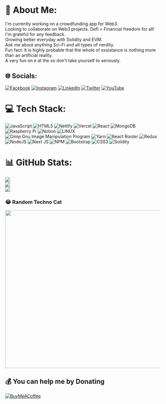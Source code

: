 # 💫 About Me:
I'm currently working on a crowdfunding app for Web3.<br>Looking to collaborate on Web3 projects. Defi = Financial freedom for all!<br>I'm grateful for any feedback. <br>Growing better everyday with Solidity and EVM.<br>Ask me about anything Sci-Fi and all types of nerdity. <br>Fun fact: It is highly probable that the whole of exsistance is nothing more than an artificial reality.<br>A very fun on e at the so don't take yourself to seriously. 


## 🌐 Socials:
[![Facebook](https://img.shields.io/badge/Facebook-%231877F2.svg?logo=Facebook&logoColor=white)](https://facebook.com/https://www.facebook.com/reginald.prince.5) [![Instagram](https://img.shields.io/badge/Instagram-%23E4405F.svg?logo=Instagram&logoColor=white)](https://instagram.com/https://www.instagram.com/writing_prince/) [![LinkedIn](https://img.shields.io/badge/LinkedIn-%230077B5.svg?logo=linkedin&logoColor=white)](https://linkedin.com/in/https://www.linkedin.com/in/writingprince/) [![Twitter](https://img.shields.io/badge/Twitter-%231DA1F2.svg?logo=Twitter&logoColor=white)](https://twitter.com/https://twitter.com/writingprince) [![YouTube](https://img.shields.io/badge/YouTube-%23FF0000.svg?logo=YouTube&logoColor=white)](https://youtube.com/@https://www.youtube.com/@writingprince) 

# 💻 Tech Stack:
![JavaScript](https://img.shields.io/badge/javascript-%23323330.svg?style=for-the-badge&logo=javascript&logoColor=%23F7DF1E) ![HTML5](https://img.shields.io/badge/html5-%23E34F26.svg?style=for-the-badge&logo=html5&logoColor=white) ![Netlify](https://img.shields.io/badge/netlify-%23000000.svg?style=for-the-badge&logo=netlify&logoColor=#00C7B7) ![Vercel](https://img.shields.io/badge/vercel-%23000000.svg?style=for-the-badge&logo=vercel&logoColor=white) ![React](https://img.shields.io/badge/react-%2320232a.svg?style=for-the-badge&logo=react&logoColor=%2361DAFB) ![MongoDB](https://img.shields.io/badge/MongoDB-%234ea94b.svg?style=for-the-badge&logo=mongodb&logoColor=white) ![Raspberry Pi](https://img.shields.io/badge/-RaspberryPi-C51A4A?style=for-the-badge&logo=Raspberry-Pi) ![Notion](https://img.shields.io/badge/Notion-%23000000.svg?style=for-the-badge&logo=notion&logoColor=white) ![LINUX](https://img.shields.io/badge/Linux-FCC624?style=for-the-badge&logo=linux&logoColor=black) ![Gimp Gnu Image Manipulation Program](https://img.shields.io/badge/Gimp-657D8B?style=for-the-badge&logo=gimp&logoColor=FFFFFF) ![Yarn](https://img.shields.io/badge/yarn-%232C8EBB.svg?style=for-the-badge&logo=yarn&logoColor=white) ![React Router](https://img.shields.io/badge/React_Router-CA4245?style=for-the-badge&logo=react-router&logoColor=white) ![Redux](https://img.shields.io/badge/redux-%23593d88.svg?style=for-the-badge&logo=redux&logoColor=white) ![NodeJS](https://img.shields.io/badge/node.js-6DA55F?style=for-the-badge&logo=node.js&logoColor=white) ![Next JS](https://img.shields.io/badge/Next-black?style=for-the-badge&logo=next.js&logoColor=white) ![NPM](https://img.shields.io/badge/NPM-%23000000.svg?style=for-the-badge&logo=npm&logoColor=white) ![Bootstrap](https://img.shields.io/badge/bootstrap-%23563D7C.svg?style=for-the-badge&logo=bootstrap&logoColor=white) ![CSS3](https://img.shields.io/badge/css3-%231572B6.svg?style=for-the-badge&logo=css3&logoColor=white) ![Solidity](https://img.shields.io/badge/Solidity-%23363636.svg?style=for-the-badge&logo=solidity&logoColor=white)
# 📊 GitHub Stats:
![](https://github-readme-stats.vercel.app/api?username=royalrock11&theme=synthwave&hide_border=false&include_all_commits=false&count_private=false)<br/>
![](https://github-readme-streak-stats.herokuapp.com/?user=royalrock11&theme=synthwave&hide_border=false)<br/>
![](https://github-readme-stats.vercel.app/api/top-langs/?username=royalrock11&theme=synthwave&hide_border=false&include_all_commits=false&count_private=false&layout=compact)

### 😂 Random Techno Cat
<img src="https://lh3.googleusercontent.com/pw/AIL4fc-itY2zTGypU7O-LBUgZFeRmxbLVpm9xUo3mkTnVM54H5DRVVuVCEfNqIaqQWbD4Oc5DjSr-X2-CuP9vaosk-gs8aL8hdW2Aw0WwtuYPgdTahToq8i0P3gi73whlzJ7pzeS-Rq_gFG0rEe9KtGVsXTKgOvr1kJ-_FzZJisWeRZbWt1df2MFWwfTYqUYo9_4hGNfngx_qjDu0W4XF3d7doeOAD38GVy57I_eCWbUQkm2HmBK_17bxFBdWxsTRZtyJC4y9Jwz_oyU6Q7Ap-oaMg3D6LEZ6AyxyIptpNeGogzWcJW-Lhu_av-vmo34RKHbGuCGLiRFQJEfv7QSMomR-JKu8smqz4vNtnaqdXXQ9TQWKl8Kor1DMNeWJUflk8jncQqhBIBoLa06XTYBDAMQwAezi1L_cwe5Z6jQfBtqlbSISzDNfKpiXFSZ39613D04a3T17um0Asyz7JyLL5KhyxcUf6IECMls_EK3QyCanCz3CxmlYo3E_EMjXv4F0O4jdicdCsTxF7cDPzR_O3GbYLTOcF3TbfhEFziFB8p5fQw0liI0DagyxkbRufAeoHThIHhn2Dg8SU0i9vjC523sOFinHhBel92x9IpapS4Svp_5DoE-zSpuWTPAAu9_af-y0jsTaLWwA1FR4-mS3k3Pv7zRJccsAeXBQjnzNpL-AJIRObSbdYvoNHWHXCVZfXQdb9cvR68jnKsIMSflTuJIj7eFBVBJXqQslAJ4Q_D_WvWgS-8VRZwdfoJIsT9yhS95rFoDqKLxQIHp5WLp2eI3g5m0sGYGTtrVG84vDSF8tAM-mGjLKMWMecJGQc7qgvIP71hE1-uf31tFS_A-UkGdHliQVmVyFiXAVHQ-yA4fKP9ASo2UC_hy6oOg7MA-YWoOnwuuTBvl6OWHG9VQTfhXnHQdmw=s220-no?authuser=0" width="512px"/>



  ## 💰 You can help me by Donating
  [![BuyMeACoffee](https://img.shields.io/badge/Buy%20Me%20a%20Coffee-ffdd00?style=for-the-badge&logo=buy-me-a-coffee&logoColor=black)](https://buymeacoffee.com/https://bmc.link/royalrock11) 

  
